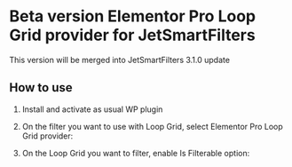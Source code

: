 # Beta version Elementor Pro Loop Grid provider for JetSmartFilters

This version will be merged into JetSmartFilters 3.1.0 update

## How to use

1. Install and activate as usual WP plugin

2. On the filter you want to use with Loop Grid, select Elementor Pro Loop Grid provider:

3. On the Loop Grid you want to filter, enable Is Filterable option:

